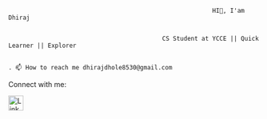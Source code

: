                                                              HI👋, I'am Dhiraj


                                               CS Student at YCCE || Quick Learner || Explorer


    . 📫 How to reach me dhirajdhole8530@gmail.com



Connect with me:

<a href="https://www.linkedin.com/in/dhiraj-dhole-bb5864236/L" target="_blank"><img src="LINKEDIN_ICON_URL" alt="LinkedIn" width="30"></a>

